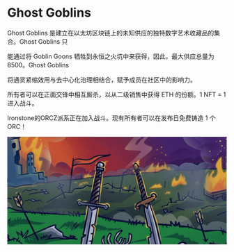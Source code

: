 # Ghost Goblins

Ghost Goblins 是建立在以太坊区块链上的未知供应的独特数字艺术收藏品的集合。Ghost Goblins 只

能通过将 Goblin Goons 牺牲到永恒之火坑中来获得，因此，最大供应总量为 8500。Ghost Goblins 

将通货紧缩效用与去中心化治理相结合，赋予成员在社区中的影响力。

所有者可以在正面交锋中相互厮杀，以从二级销售中获得 ETH 的份额。1 NFT = 1 进入战斗。

Ironstone的ORCZ派系正在加入战斗。现有所有者可以在发布日免费铸造 1 个 ORC！

![nft](5768_new.png)
